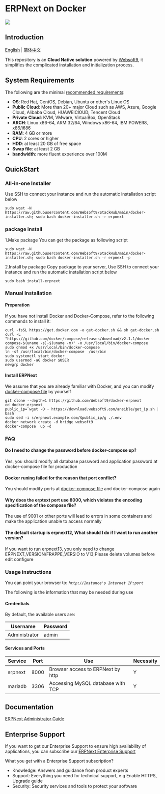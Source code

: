 # ERPNext on Docker

![](https://libs.websoft9.com/common/websott9-cloud-installer.png) 

## Introduction

[English](/README.md) | [简体中文](/README-zh.md)  

This repository is an **Cloud Native solution** powered by [Websoft9](https://www.websoft9.com), it simplifies the complicated installation and initialization process.  

## System Requirements

The following are the minimal [recommended requirements](https://github.com/frappe/bench):

* **OS**: Red Hat, CentOS, Debian, Ubuntu or other's Linux OS
* **Public Cloud**: More than 20+ major Cloud such as AWS, Azure, Google Cloud, Alibaba Cloud, HUAWEIClOUD, Tencent Cloud
* **Private Cloud**: KVM, VMware, VirtualBox, OpenStack
* **ARCH**:  Linux x86-64, ARM 32/64, Windows x86-64, IBM POWER8, x86/i686
* **RAM**: 4 GB or more
* **CPU**: 2 cores or higher
* **HDD**: at least 20 GB of free space
* **Swap file**: at least 2 GB
* **bandwidth**: more fluent experience over 100M  

## QuickStart

### All-in-one Installer

Use SSH to connect your instance and run the automatic installation script below

```
sudo wget -N https://raw.githubusercontent.com/Websoft9/StackHub/main/docker-installer.sh; sudo bash docker-installer.sh -r erpnext
```
### package install

1.Make package
You can get the  package as following script
```
sudo wget -N https://raw.githubusercontent.com/Websoft9/StackHub/main/docker-installer.sh; sudo bash docker-installer.sh -r erpnext -p
```

2.Install by package
Copy package to your server, Use SSH to connect your instance and run the automatic installation script below
```
sudo bash install-erpnext
```

### Manual Installation

#### Preparation

If you have not install Docker and Docker-Compose, refer to the following commands to install it:

```
curl -fsSL https://get.docker.com -o get-docker.sh && sh get-docker.sh
curl -L "https://github.com/docker/compose/releases/download/v2.1.1/docker-compose-$(uname -s)-$(uname -m)" -o /usr/local/bin/docker-compose
sudo chmod +x /usr/local/bin/docker-compose
ln -sf /usr/local/bin/docker-compose  /usr/bin
sudo systemctl start docker
sudo usermod -aG docker $USER
newgrp docker
```

#### Install ERPNext

We assume that you are already familiar with Docker, and you can modify [docker-compose file](docker-compose.yml) by yourself

```
git clone --depth=1 https://github.com/Websoft9/docker-erpnext
cd docker-erpnext
public_ip=`wget -O - https://download.websoft9.com/ansible/get_ip.sh | bash`  
sudo sed -i s/erpnext.example.com/$public_ip/g ./.env
docker network create -d bridge websoft9
docker-compose  up -d
```

### FAQ

#### Do I need to change the password before docker-compose up?
Yes, you should modify all database password and application password at docker-compose file for production

#### Docker runing failed for the reason that port conflict?
You should modify ports at [docker-compose file](docker-compose-production.yml) and docker-compose again

#### Why does the erptext port use 8000, which violates the encoding specification of the compose file?  
The use of 9001 or other ports will lead to errors in some containers and make the application unable to access normally  
#### The default startup is erpnext12, What should I do if I want to run another version?  
 If you want to run erpnext13, you only need to change ERPNEXT_VERSION/FRAPPE_VERSIO to V13;Please delete volumes before edit configure  
### Usage instructions

You can point your browser to: *`http://Instance's Internet IP:port`*  

The following is the information that may be needed during use

#### Credentials

By default, the available users are:

| Username    | Password |
| ------- | -------- |
|  Administrator | admin  |

#### Services and Ports

| Service | Port | Use |  Necessity |
| --- | --- | --- | --- |
| erpnext | 8000 | Browser access to ERPNext by http | Y |
| mariadb | 3306 | Accessing MySQL database with TCP | Y |
## Documentation

[ERPNext Administrator Guide](https://support.websoft9.com/docs/erpnext)

## Enterprise Support

If you want to get our Enterprise Support to ensure high availability of applications, you can subscribe our [ERPNext Enterprise Support](https://apps.websoft9.com/erpnext) 

What you get with a Enterprise Support subscription?

* Knowledge: Answers and guidance from product experts
* Support: Everything you need for technical support, e.g Enable HTTPS, Upgrade guide
* Security: Security services and tools to protect your software
